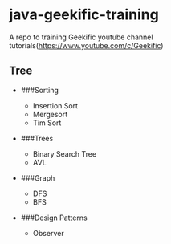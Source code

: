 # java-geekific-training
A repo to training Geekific youtube channel tutorials(https://www.youtube.com/c/Geekific)

## Tree
- ###Sorting
  - Insertion Sort
  - Mergesort
  - Tim Sort
 
- ###Trees
  - Binary Search Tree
  - AVL

- ###Graph
  - DFS
  - BFS

- ###Design Patterns
  - Observer